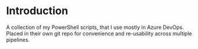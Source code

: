 # Introduction 

A collection of my PowerShell scripts, that I use mostly in Azure DevOps.
Placed in their own git repo for convenience and re-usability across multiple pipelines.